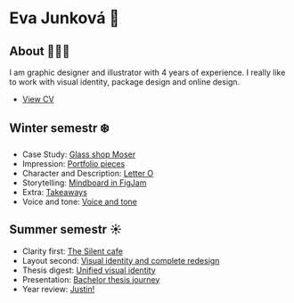 # Eva Junková 🌸

## About 👩🏽‍💻

I am graphic designer and illustrator with 4 years of experience. I really like to work with visual identity, package design and online design. 



- [View CV](CV-1.pdf)

## Winter semestr ❄️
- Case Study: [Glass shop Moser](https://evajunkova.github.io/english-for-designers/03-aboutness/case-study.html)
- Impression: [Portfolio pieces](https://evajunkova.github.io/english-for-designers/02-impression)
- Character and Description: [Letter O](https://evajunkova.github.io/english-for-designers/00-composition/01-character-description)
- Storytelling: [Mindboard in FigJam](https://app.milanote.com/1MW2Vj13qAZueP?p=pibd97cnoks)
- Extra: [Takeaways](https://evajunkova.github.io/english-for-designers/extra-takeaways/)
- Voice and tone: [Voice and tone](https://evajunkova.github.io/english-for-designers/05-voice-tone/)

##

## Summer semestr ☀️
- Clarity first: [The Silent cafe](https://evajunkova.github.io/english-for-designers/08-clarity-first/)
- Layout second: [Visual identity and complete redesign](https://evajunkova.github.io/english-for-designers/09-layout-second/)
- Thesis digest: [Unified visual identity](https://evajunkova.github.io/english-for-designers/10-thesis-digest/)
- Presentation: [Bachelor thesis journey](https://docs.google.com/presentation/d/1UZ9cWP6zjxR5TDG--fX0vECTxyd-6NCUNG8LjEdwqLI/edit?usp=sharing)
- Year review: [Justin!](https://evajunkova.github.io/english-for-designers/year-review/)


